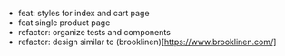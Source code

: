 - feat: styles for index and cart page
- feat single product page
- refactor: organize tests and components
- refactor: design similar to (brooklinen)[https://www.brooklinen.com/]
